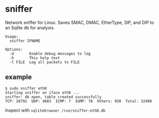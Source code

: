 sniffer
=======

Network sniffer for Linux.  Saves SMAC, DMAC, EtherType, SIP, and DIP to
an Sqlite db for analysis.

```
Usage:
  sniffer IFNAME

Options:
  -d       Enable debug messages to log
  -h       This help text
  -l FILE  Log all packets to FILE
```

example
-------

```
$ sudo sniffer eth0
Starting sniffer on iface eth0 ...
sniffer: db open, table created successfully
TCP: 26792  UDP: 4683  ICMP: 7  IGMP: 78  Others: 930  Total: 32490
```

Inspect with `sqlitebrowser /run/sniffer-eth0.db`

